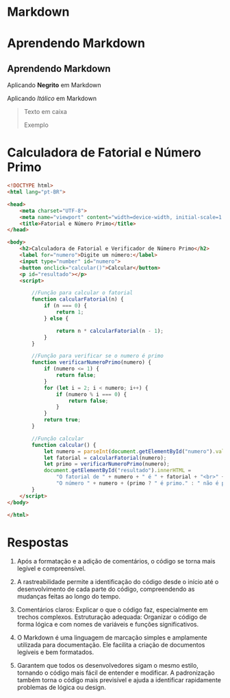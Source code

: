 # Markdown

# Aprendendo Markdown
## Aprendendo Markdown

Aplicando **Negrito** em Markdown

Aplicando *Itálico* em Markdown

>Texto em caixa
>
>Exemplo

# Calculadora de Fatorial e Número Primo
``` HTML
<!DOCTYPE html>
<html lang="pt-BR">

<head>
    <meta charset="UTF-8">
    <meta name="viewport" content="width=device-width, initial-scale=1.0">
    <title>Fatorial e Número Primo</title>
</head>

<body>
    <h2>Calculadora de Fatorial e Verificador de Número Primo</h2>
    <label for="numero">Digite um número:</label>
    <input type="number" id="numero">
    <button onclick="calcular()">Calcular</button>
    <p id="resultado"></p>
    <script>

        //Função para calcular o fatorial
        function calcularFatorial(n) {
            if (n === 0) {
                return 1;
            } else {

                return n * calcularFatorial(n - 1);
            }
        }

        //Função para verificar se o numero é primo
        function verificarNumeroPrimo(numero) {
            if (numero <= 1) {
                return false;
            }
            for (let i = 2; i < numero; i++) {
                if (numero % i === 0) {
                    return false;
                }
            }
            return true;
        }

        //Função calcular
        function calcular() {
            let numero = parseInt(document.getElementById("numero").value);
            let fatorial = calcularFatorial(numero);
            let primo = verificarNumeroPrimo(numero);
            document.getElementById("resultado").innerHTML =
                "O fatorial de " + numero + " é " + fatorial + "<br>" +
                "O número " + numero + (primo ? " é primo." : " não é primo.");
        }
    </script>
</body>

</html>

```
# Respostas
1. Após a formatação e a adição de comentários, o código se torna mais legível e compreensível.

2. A rastreabilidade permite a identificação do código desde o início até o desenvolvimento de cada parte do código, compreendendo as mudanças feitas ao longo do tempo.

3. Comentários claros: Explicar o que o código faz, especialmente em trechos complexos.
Estruturação adequada: Organizar o código de forma lógica e com nomes de variáveis e funções significativos.

4. O Markdown é uma linguagem de marcação simples e amplamente utilizada para documentação. Ele facilita a criação de documentos legíveis e bem formatados.

5. Garantem que todos os desenvolvedores sigam o mesmo estilo, tornando o código mais fácil de entender e modificar. A padronização também torna o código mais previsível e ajuda a identificar rapidamente problemas de lógica ou design.
